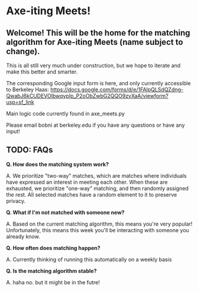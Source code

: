 # Axe-iting Meets!

## Welcome! This will be the home for the matching algorithm for Axe-iting Meets (name subject to change). 

This is all still very much under construction, but we hope to iterate and make this better and smarter.

The corresponding Google input form is here, and only currently accessible to Berkeley Haas: https://docs.google.com/forms/d/e/1FAIpQLSdQZdng-QwabJ6kCUDEVOlbwqypIp_P2oObZwbG2QQO9zvXaA/viewform?usp=sf_link

Main logic code currently found in axe_meets.py

Please email bobni at berkeley.edu if you have any questions or have any input!

## TODO: FAQs

**Q. How does the matching system work?**

A. We prioritize "two-way" matches, which are matches where individuals have expressed an interest in meeting each other.
When these are exhausted, we prioritize "one-way" matching, and then randomly assigned the rest.
All selected matches have a random element to it to preserve privacy. 


**Q. What if I'm not matched with someone new?**

A. Based on the current matching algorithm, this means you're very popular! Unfortunately, this means this week you'll be interacting with someone you already know. 


**Q. How often does matching happen?**

A. Currently thinking of running this automatically on a weekly basis


**Q. Is the matching algorithm stable?**

A. haha no. 
but it might be in the futre!
